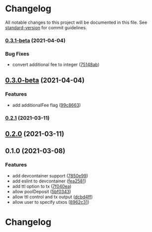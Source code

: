 # Changelog

All notable changes to this project will be documented in this file. See [standard-version](https://github.com/conventional-changelog/standard-version) for commit guidelines.

### [0.3.1-beta](https://github.com/theroller/cardano-utils-cli/compare/v0.3.0-beta...v0.3.1-beta) (2021-04-04)


### Bug Fixes

* convert additional fee to integer ([75148ab](https://github.com/theroller/cardano-utils-cli/commit/75148abe5425054e68721ad7af15bd130252c202))

## [0.3.0-beta](https://github.com/theroller/cardano-utils-cli/compare/v0.2.1...v0.3.0-beta) (2021-04-04)


### Features

* add additionalFee flag ([99c8663](https://github.com/theroller/cardano-utils-cli/commit/99c8663898240e9a233d0c24ea78be2d2a78a02c))

### [0.2.1](https://github.com/theroller/cardano-utils-cli/compare/v0.2.0...v0.2.1) (2021-03-11)

## [0.2.0](https://github.com/theroller/cardano-utils-cli/compare/v0.1.0...v0.2.0) (2021-03-11)

## 0.1.0 (2021-03-08)


### Features

* add devcontainer support ([7850e99](https://github.com/theroller/cardano-utils/commit/7850e99e0443797cf9c70f36aa3189701d26844f))
* add eslint to devcontainer ([fea2581](https://github.com/theroller/cardano-utils/commit/fea2581ef5df6af293d1bf249bf258c4beb0ba51))
* add ttl option to tx ([7f040ea](https://github.com/theroller/cardano-utils/commit/7f040eaa3354f54e57002445816ec5c77e23a8d7))
* allow poolDeposit ([5bf0343](https://github.com/theroller/cardano-utils/commit/5bf0343175f18aa1eaceb0880e371c01933aff19))
* allow ttl control and tx output ([dcbd4ff](https://github.com/theroller/cardano-utils/commit/dcbd4ff6e78198f1e47f50efaf3669881675093f))
* allow user to specify utxos ([8962c31](https://github.com/theroller/cardano-utils/commit/8962c312e8eaeb807fa06550b8ce1c9ceb055688))

# Changelog
